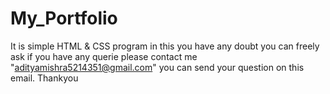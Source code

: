 # My_Portfolio
It is simple HTML & CSS program
in this you have any doubt you can freely ask 
if you have any querie please contact me "adityamishra5214351@gmail.com"
you can send your question on this email.
Thankyou 
 
